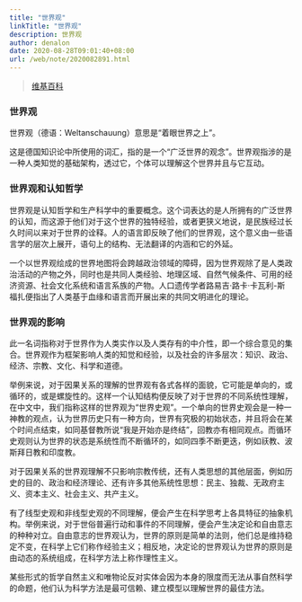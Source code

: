 ```yaml
---
title: "世界观"
linkTitle: "世界观"
description: 世界观
author: denalon
date: 2020-08-28T09:01:40+08:00
url: /web/note/2020082891.html
---
```

> [维基百科](https://zh.wikipedia.org/wiki/世界观)

### 世界观

世界观（德语：Weltanschauung）意思是“着眼世界之上”。

这是德国知识论中所使用的词汇，指的是一个“广泛世界的观念”。世界观指涉的是一种人类知觉的基础架构，透过它，个体可以理解这个世界并且与它互动。


### 世界观和认知哲学

世界观是认知哲学和生产科学中的重要概念。这个词表达的是人所拥有的广泛世界的认知，而这源于他们对于这个世界的独特经验，或者更狭义地说，是民族经过长久时间以来对于世界的诠释。人的语言即反映了他们的世界观，这个意义由一些语言学的层次上展开，语句上的结构、无法翻译的内涵和它的外延。

一个以世界观绘成的世界地图将会跨越政治领域的障碍，因为世界观除了是人类政治活动的产物之外，同时也是共同人类经验、地理区域、自然气候条件、可用的经济资源、社会文化系统和语言系族的产物。人口遗传学者路易吉·路卡·卡瓦利-斯福扎便指出了人类基于血缘和语言而开展出来的共同文明进化的理论。

### 世界观的影响

此一名词指称对于世界作为人类实作以及人类存有的中介性，即一个综合意见的集合。世界观作为框架影响人类的知觉和经验，以及社会的许多层次：知识、政治、经济、宗教、文化、科学和道德。

举例来说，对于因果关系的理解的世界观有各式各样的面貌，它可能是单向的，或循环的，或是螺旋性的。这样一个认知结构便反映了对于世界的不同系统性理解，在中文中，我们指称这样的世界观为“世界史观”。一个单向的世界史观会是一种一神教的观点，认为世界历史只有一种方向，世界有究极的初始状态，并且将会在某个时间点结束，如同基督教所说“我是开始亦是终结”，回教亦有相同观点。而循环史观则认为世界的状态是系统性而不断循环的，如同四季不断更迭，例如祆教、波斯拜日教和印度教。

对于因果关系的世界观理解不只影响宗教传统，还有人类思想的其他层面，例如历史的目的、政治和经济理论、还有许多其他系统性思想：民主、独裁、无政府主义、资本主义、社会主义、共产主义。

有了线型史观和非线型史观的不同理解，便会产生在科学思考上各具特征的抽象机构。举例来说，对于世俗普遍行动和事件的不同理解，便会产生决定论和自由意志的种种对立。自由意志的世界观认为，世界的原则是简单的法则，他们总是维持稳定不变，在科学上它们称作经验主义；相反地，决定论的世界观认为世界的原则是由动态的系统组成，在科学方法上称作理性主义。

某些形式的哲学自然主义和唯物论反对实体会因为本身的限度而无法从事自然科学的命题，他们认为科学方法是最可信赖、建立模型以理解世界的最佳方法。